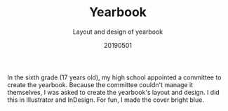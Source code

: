 ﻿---
{
  "title": "Yearbook",
  "subtitle": "Layout and design of yearbook",
  "image": "https://leading-whisper-59df6e3f28.media.strapiapp.com/jaarboek_f7b749a032.png",
  "tags": [
    "solo"
  ],
  "links": [],
  "date": "20190501"
}
---

In the sixth grade (17 years old), my high school appointed a committee to create the yearbook.
Because the committee couldn't manage it themselves, I was asked to create the yearbook's layout and design.
I did this in Illustrator and InDesign.
For fun, I made the cover bright blue.
